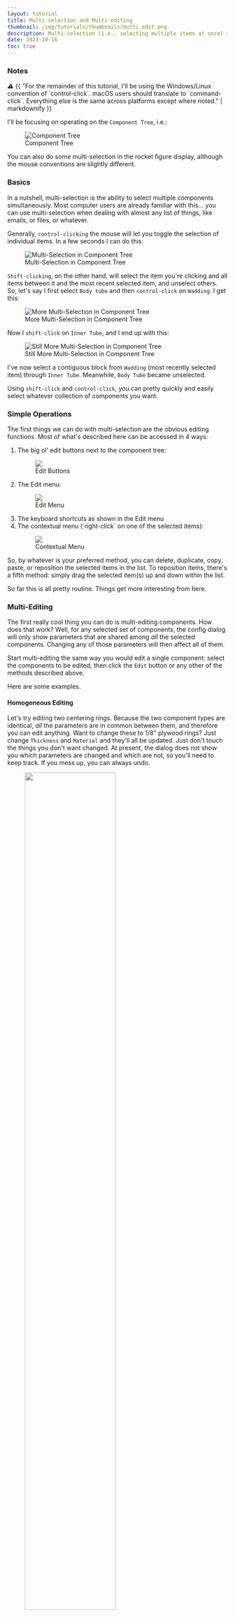 ```yaml
---
layout: tutorial
title: Multi-selection and Multi-editing
thumbnail: /img/tutorials/thumbnails/multi_edit.png
description: Multi-selection (i.e., selecting multiple items at once) is pretty routine in any modern operating systems. But you might not realize some of the incredibly useful things you can do with multi-selection in OpenRocket, starting with version 22.02. This tutorial will show what’s possible.
date: 2023-10-16
toc: true
---
```


### Notes

<div class="warning-message">
      <i class="icon-warning">⚠️</i> 
      {{ "For the remainder of this tutorial, I'll be using the Windows/Linux convention of `control-click`. macOS users should translate to `command-click`. Everything else is the same across platforms except where noted." | markdownify }}
  </div>

I'll be focusing on operating on the `Component Tree`, i.e.:
<figure class="enlargeable-image">
  <img src="/img/tutorials/multi_edit/component_tree.png" alt="Component Tree" onclick="enlargeImage(this)">
  <figcaption>Component Tree</figcaption>
</figure>

You can also do some multi-selection in the rocket figure display, although the mouse conventions are slightly different.

### Basics

In a nutshell, multi-selection is the ability to select multiple components simultaneously.  Most computer users are already familiar with this... you can use multi-selection when dealing with almost any list of things, like emails, or files, or whatever.

Generally, `control-clicking` the mouse will let you toggle the selection of individual items.  In a few seconds I can do this:
<figure class="enlargeable-image">
  <img src="/img/tutorials/multi_edit/component_tree_multi_1.png" alt="Multi-Selection in Component Tree" onclick="enlargeImage(this)">
  <figcaption>Multi-Selection in Component Tree</figcaption>
</figure>

`Shift-clicking`, on the other hand, will select the item you're clicking and all items between it and the most recent selected item, and unselect others.  So, let's say I first select `Body tube` and then `control-click` on `Wadding`. I get this:
<figure class="enlargeable-image">
  <img src="/img/tutorials/multi_edit/component_tree_multi_2.png" alt="More Multi-Selection in Component Tree" onclick="enlargeImage(this)">
  <figcaption>More Multi-Selection in Component Tree</figcaption>
</figure>

Now I `shift-click` on `Inner Tube`, and I end up with this:
<figure class="enlargeable-image">
  <img src="/img/tutorials/multi_edit/component_tree_multi_3.png" alt="Still More Multi-Selection in Component Tree" onclick="enlargeImage(this)">
  <figcaption>Still More Multi-Selection in Component Tree</figcaption>
</figure>

I've now select a contiguous block from `Wadding` (most recently selected item) through `Inner Tube`. Meanwhile, `Body Tube` became unselected.

Using `shift-click` and `control-click`, you can pretty quickly and easily select whatever collection of components you want.

### Simple Operations

The first things we can do with multi-selection are the obvious editing functions. Most of what's described here can be accessed in 4 ways:

<ol class="step-list">
<li markdown="1">  <!-- We want to keep markdown -->
  The big ol' edit buttons next to the component tree:
  <figure class="enlargeable-image">
    <img src="/img/tutorials/multi_edit/edit_buttons.png" onclick="enlargeImage(this)">
    <figcaption>Edit Buttons</figcaption>
  </figure>
</li>

<li markdown="1">
The Edit menu:
  <figure class="enlargeable-image">
    <img src="/img/tutorials/multi_edit/edit_menu.png" onclick="enlargeImage(this)">
    <figcaption>Edit Menu</figcaption>
  </figure>
</li>

<li markdown="1">
  The keyboard shortcuts as shown in the Edit menu
</li>

<li markdown="1">
  The contextual menu (`right-click` on one of the selected items):
  <figure class="enlargeable-image">
    <img src="/img/tutorials/multi_edit/contextual_menu.png" onclick="enlargeImage(this)">
    <figcaption>Contextual Menu</figcaption>
  </figure>
</li>
</ol>

So, by whatever is your preferred method, you can delete, duplicate, copy, paste, or reposition the selected items in the list.  To reposition items, there's a fifth method: simply drag the selected item(s) up and down within the list.

So far this is all pretty routine. Things get more interesting from here.

### Multi-Editing

The first really cool thing you can do is multi-editing components. How does that work? Well, for any selected set of components, the config dialog will only show parameters that are shared among *all* the selected components. Changing any of those parameters will then affect all of them.

Start multi-editing the same way you would edit a single component: select the components to be edited, then click the `Edit` button or any other of the methods described above.

Here are some examples.

#### Homogeneous Editing

Let's try editing two centering rings. Because the two component types are identical, *all* the parameters are in common between them, and therefore you can edit anything. Want to change these to 1/8" plywood rings?  Just change `Thickness` and `Material` and they'll all be updated. Just don't touch the things you don't want changed. At present, the dialog does not show you which parameters are changed and which are not, so you'll need to keep track. If you mess up, you can always undo.
<figure class="enlargeable-image">
  <img src="/img/tutorials/multi_edit/homogenous.png" width="70%" onclick="enlargeImage(this)">
  <figcaption>Editing Two Centering Rings</figcaption>
</figure>

Note that the config editor reminds you that you're editing multiple components in 2 places: the title bar and in the lower left corner.

#### Heterogeneous Editing

What if we try to edit a `nose cone` and `body tube` together?
<figure class="enlargeable-image">
  <img src="/img/tutorials/multi_edit/heterogeneous.png" width="70%" onclick="enlargeImage(this)">
  <figcaption>Multi-editing a Nose Cone and Body Tube</figcaption>
</figure>

The only common parameters are `Overrides`, `Appearance`, and `Comments`. This is a pretty typical result of multi-editing different components. Even though both `Nose Cone` and `Body Tube` have some parameters that seem the same (e.g., outer diameter), at the moment they are considered different and cannot be multi-edited.

Multi-editing appearance is incredibly useful, when you're experimenting with the appearance of the rocket. Want to change the color of the whole rocket in one shot? Just select everything and change it all at once.

#### The Effect of Assembly Components

Unlike every other component type, assembly components (`Stage`, `Boosters`, and `Pods`) do not have appearance associated with them.  Therefore, if you have included any of them in your selection, you will not be able to edit appearance anymore (since it is not common to *all* selected components). E.g.:
<figure class="enlargeable-image">
  <img src="/img/tutorials/multi_edit/assembly_components.png" width="55%" onclick="enlargeImage(this)">
  <figcaption>Multi-editing with Assembly Components</figcaption>
</figure>

Therefore, if it is your goal to edit the entire rocket appearance and you start by multi-selecting everything, you'll need to then go back and manually unselect (via `control-click`) the assembly components.  In this case, once I unselect `Sustainer` it goes back to looking like I want:
<figure class="enlargeable-image">
  <img src="/img/tutorials/multi_edit/exclude_assembly_components.png" width="55%" onclick="enlargeImage(this)">
  <figcaption>Excluding Assembly Components</figcaption>
</figure>

#### Freeform Fins

A fun thing you can do is multi-edit `Freeform fin shape`.  Here the trapezoidal fins have been converted to freeform, and then another freeform set was added. When the `shape editor` is opened, we see the shape of the first selected fin (the trapezoidals):

<!-- TODO: change this with animation -->

<figure class="enlargeable-image">
  <img src="/img/tutorials/multi_edit/freeform_1.png" width="60%" onclick="enlargeImage(this)">
  <figcaption>Multi-editing Freeform Fin Shape</figcaption>
</figure>

Now, what happens if I move the top left vertex?
<figure class="enlargeable-image">
  <img src="/img/tutorials/multi_edit/freeform_2.png" width="60%" onclick="enlargeImage(this)">
  <figcaption>Moving a Vertex</figcaption>
</figure>

As you can see in the rocket figure, both fin sets have been reshaped. This is a bit weird, but can be useful in some circumstances.

### Select Components of Same Color

Those who like to use OpenRocket to play around with paint schemes will appreciate this feature, which is new to version 23.09.  Here's an OR model of the Odd'l Break-Away:
<figure class="enlargeable-image">
  <img src="/img/tutorials/multi_edit/select_same_color_1.png" width="55%" onclick="enlargeImage(this)">
  <figcaption>Break-Away Model</figcaption>
</figure>

That mono paint scheme looks great, but maybe we want to try some color instead of the gray. What we can do now is:

<ol class="step-list">
<li markdown="1">  <!-- We want to keep markdown -->
  Select one gray component
  <figure class="enlargeable-image">
    <img src="/img/tutorials/multi_edit/select_same_color_2.png" width="55%" onclick="enlargeImage(this)">
    <figcaption>Select One Gray Component</figcaption>
  </figure>
</li>

<li markdown="1">
  In the `Edit menu` or the `Context menu`, choose `Select -> Components of same color`:
  <figure class="enlargeable-image">
    <img src="/img/tutorials/multi_edit/select_same_color_3.png" width="55%" onclick="enlargeImage(this)">
    <figcaption>Select Components of Same Color</figcaption>
  </figure>
</li>

<li markdown="1">
  And voila.
  <figure class="enlargeable-image">
    <img src="/img/tutorials/multi_edit/select_same_color_4.png" width="55%" onclick="enlargeImage(this)">
    <figcaption>Selected All Gray Components</figcaption>
  </figure>
</li>

<li markdown="1">
  Now I can easily edit and change the colors of all of them at once, e.g.:
  <figure class="enlargeable-image">
    <img src="/img/tutorials/multi_edit/select_same_color_5.png" width="55%" onclick="enlargeImage(this)">
    <figcaption>Change Color of All Gray Components</figcaption>
  </figure>
</li>
</ol>

### Additional notes on appearance editing

1. When you edit a multi-selection, the **displayed parameters** are the ones from the **first component that was selected**.  This knowledge will come in handy with item #2.

2. Let's say I have a component that is the perfect of turquoise, and now I want to set another component to the same color.  For instance, I think this would look better if the nose cone matched the fins:

<figure class="enlargeable-image">
  <img src="/img/tutorials/multi_edit/color_match_1.png" width="55%" onclick="enlargeImage(this)">
  <figcaption>Turquoise Fins as Target Color for other Components</figcaption>
</figure>

Start by multi-selecting the fins and the nose (select the fins *first*) and edit:

<figure class="enlargeable-image">
  <img src="/img/tutorials/multi_edit/color_match_2.png" width="55%" onclick="enlargeImage(this)">
  <figcaption>Multi-edit the Fins and Nose Cone</figcaption>
</figure>

As described above, the parameters you see are from the first component selected, which is the fin set, and there's that lovely turquoise. So how do I set the nose to the same color?

The editor will only apply **changes** to the selection.  So in this case, click on the color swatch, which opens up the color selector, and then simply say `OK`.  This doesn't actually change to a different color, but it registers as a change anyway. Click `OK` and now you have the beautiful result:

<figure class="enlargeable-image">
  <img src="/img/tutorials/multi_edit/color_match_3.png" width="55%" onclick="enlargeImage(this)">
  <figcaption>Nose Cone Color Set to Match Fins</figcaption>
</figure>

OK, maybe that *wasn't* the perfect shade of turquoise.

For numeric parameters, the best way to register a change is usually just to click the `up/down buttons` up and then down, returning it to the original value but registering it as a change.

### Sims and Motor Configurations

It's not just components that can be multi-edited. You can also use it for sims and motor configurations.

First let's talk about sims, because this is genuinely useful. Recall that if you edit the simulation preferences...

<figure class="enlargeable-image">
  <img src="/img/tutorials/multi_edit/sim_preferences.png" width="55%" onclick="enlargeImage(this)">
  <figcaption>Simulation Preferences</figcaption>
</figure>

...that nice bold red text reminds you that the changes will only apply to newly created sims. If you want to change the conditions of existing sims, you can multi-select sims in the table and then edit them all at once. So let's say you mistakenly set the launch rod too short, or some other obvious mistake that you want to correct on all the sims... just select them and edit, and the changes will apply to all the selected items.

OR can also export the sim results table to a CSV file.  If you multi-select a group of sims, then you can export just those. This screenshot shows it being done with the contextual menu, but you can also do it via the same option in the `File menu`.

<figure class="enlargeable-image">
  <img src="/img/tutorials/multi_edit/export_csv.png" width="60%" onclick="enlargeImage(this)">
  <figcaption>Export sim results to CSV file</figcaption>
</figure>

There are probably fewer occasions where multi-editing motor configurations would be useful, but it's possible.  You can select some set of motors in the table...

<figure class="enlargeable-image">
  <img src="/img/tutorials/multi_edit/motors.png" width="60%" onclick="enlargeImage(this)">
  <figcaption>Multi-selection of Motors</figcaption>
</figure>

...then click `Select motor` and the resulting selection will be applied to all the selected configurations.

And finally: you can multi-edit the `Recovery` and `Stages` sub-tabs in `Motors and configurations`, e.g.:

<figure class="enlargeable-image">
  <img src="/img/tutorials/multi_edit/recovery_and_stages.png" width="55%" onclick="enlargeImage(this)">
  <figcaption>Multi-Editing Recover and Stages</figcaption>
</figure>
